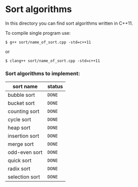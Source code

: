 # Sort algorithms
In this directory you can find sort algorithms written in C++11.

To compile single program use:

`$ g++ sort/name_of_sort.cpp -std=c++11`

or

`$ clang++ sort/name_of_sort.cpp -std=c++11`


### Sort algorithms to implement:
| sort name      | status  |
| -------------- | ------- |
| bubble sort    | `DONE`  |
| bucket sort    | `DONE`  |
| counting sort  | `DONE`  |
| cycle sort     | `DONE`  |
| heap sort      | `DONE`  |
| insertion sort | `DONE`  |
| merge sort     | `DONE`  |
| odd-even sort  | `DONE`  |
| quick sort     | `DONE`  |
| radix sort     | `DONE`  |
| selection sort | `DONE`  |

